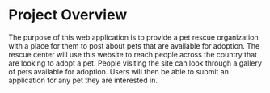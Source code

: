 # Project Overview
The purpose of this web application is to provide a pet rescue organization with a place for them to post about pets that are available for adoption. 
The rescue center will use this website to reach people across the country that are looking to adopt a pet. 
People visiting the site can look through a gallery of pets available for adoption. 
Users will then be able to submit an application for any pet they are interested in. 



